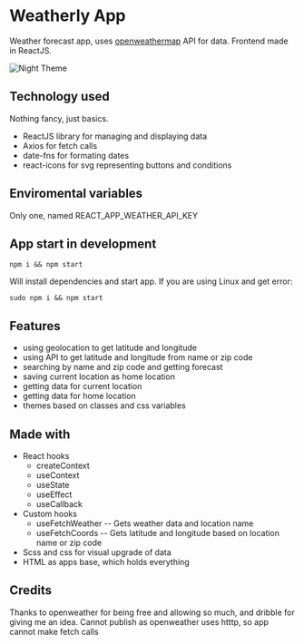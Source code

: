 # Weatherly App

Weather forecast app, uses [openweathermap]('https://openweathermap.org/api')
API for data. Frontend made in ReactJS.

![Night Theme]('https://raw.githubusercontent.com/aleksandar-ristic/vremenska-prognoza/master/weatherly_app.png')

## Technology used

Nothing fancy, just basics.

- ReactJS library for managing and displaying data
- Axios for fetch calls
- date-fns for formating dates
- react-icons for svg representing buttons and conditions

## Enviromental variables

Only one, named REACT_APP_WEATHER_API_KEY

## App start in development

```
npm i && npm start
```

Will install dependencies and start app. If you are using Linux and get error:

```
sudo npm i && npm start
```

## Features

- using geolocation to get latitude and longitude
- using API to get latitude and longitude from name or zip code
- searching by name and zip code and getting forecast
- saving current location as home location
- getting data for current location
- getting data for home location
- themes based on classes and css variables

## Made with

- React hooks
  - createContext
  - useContext
  - useState
  - useEffect
  - useCallback
- Custom hooks
  - useFetchWeather
    -- Gets weather data and location name
  - useFetchCoords
    -- Gets latitude and longitude based on location name or zip code
- Scss and css for visual upgrade of data
- HTML as apps base, which holds everything

## Credits

Thanks to openweather for being free and allowing so much, and dribble for
giving me an idea.
Cannot publish as openweather uses htttp, so app cannot make fetch calls
